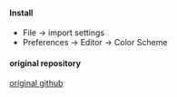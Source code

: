 #### Install
- File -> import settings
- Preferences -> Editor -> Color Scheme
#### original repository
[original github](https://github.com/yurtaev/idea-one-dark-theme)

